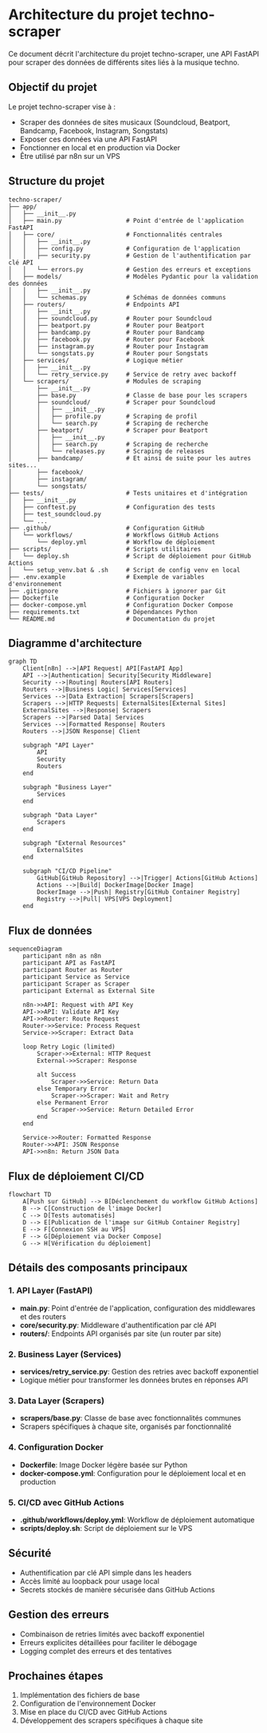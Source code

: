 # Architecture du projet techno-scraper

Ce document décrit l'architecture du projet techno-scraper, une API FastAPI pour scraper des données de différents sites liés à la musique techno.

## Objectif du projet

Le projet techno-scraper vise à :

-   Scraper des données de sites musicaux (Soundcloud, Beatport, Bandcamp, Facebook, Instagram, Songstats)
-   Exposer ces données via une API FastAPI
-   Fonctionner en local et en production via Docker
-   Être utilisé par n8n sur un VPS

## Structure du projet

```
techno-scraper/
├── app/
│   ├── __init__.py
│   ├── main.py                  # Point d'entrée de l'application FastAPI
│   ├── core/                    # Fonctionnalités centrales
│   │   ├── __init__.py
│   │   ├── config.py            # Configuration de l'application
│   │   ├── security.py          # Gestion de l'authentification par clé API
│   │   └── errors.py            # Gestion des erreurs et exceptions
│   ├── models/                  # Modèles Pydantic pour la validation des données
│   │   ├── __init__.py
│   │   └── schemas.py           # Schémas de données communs
│   ├── routers/                 # Endpoints API
│   │   ├── __init__.py
│   │   ├── soundcloud.py        # Router pour Soundcloud
│   │   ├── beatport.py          # Router pour Beatport
│   │   ├── bandcamp.py          # Router pour Bandcamp
│   │   ├── facebook.py          # Router pour Facebook
│   │   ├── instagram.py         # Router pour Instagram
│   │   └── songstats.py         # Router pour Songstats
│   ├── services/                # Logique métier
│   │   ├── __init__.py
│   │   └── retry_service.py     # Service de retry avec backoff
│   └── scrapers/                # Modules de scraping
│       ├── __init__.py
│       ├── base.py              # Classe de base pour les scrapers
│       ├── soundcloud/          # Scraper pour Soundcloud
│       │   ├── __init__.py
│       │   ├── profile.py       # Scraping de profil
│       │   └── search.py        # Scraping de recherche
│       ├── beatport/            # Scraper pour Beatport
│       │   ├── __init__.py
│       │   ├── search.py        # Scraping de recherche
│       │   └── releases.py      # Scraping de releases
│       ├── bandcamp/            # Et ainsi de suite pour les autres sites...
│       ├── facebook/
│       ├── instagram/
│       └── songstats/
├── tests/                       # Tests unitaires et d'intégration
│   ├── __init__.py
│   ├── conftest.py              # Configuration des tests
│   ├── test_soundcloud.py
│   └── ...
├── .github/                     # Configuration GitHub
│   └── workflows/               # Workflows GitHub Actions
│       └── deploy.yml           # Workflow de déploiement
├── scripts/                     # Scripts utilitaires
│   └── deploy.sh                # Script de déploiement pour GitHub Actions
│   └── setup_venv.bat & .sh     # Script de config venv en local
├── .env.example                 # Exemple de variables d'environnement
├── .gitignore                   # Fichiers à ignorer par Git
├── Dockerfile                   # Configuration Docker
├── docker-compose.yml           # Configuration Docker Compose
├── requirements.txt             # Dépendances Python
└── README.md                    # Documentation du projet
```

## Diagramme d'architecture

```mermaid
graph TD
    Client[n8n] -->|API Request| API[FastAPI App]
    API -->|Authentication| Security[Security Middleware]
    Security -->|Routing| Routers[API Routers]
    Routers -->|Business Logic| Services[Services]
    Services -->|Data Extraction| Scrapers[Scrapers]
    Scrapers -->|HTTP Requests| ExternalSites[External Sites]
    ExternalSites -->|Response| Scrapers
    Scrapers -->|Parsed Data| Services
    Services -->|Formatted Response| Routers
    Routers -->|JSON Response| Client

    subgraph "API Layer"
        API
        Security
        Routers
    end

    subgraph "Business Layer"
        Services
    end

    subgraph "Data Layer"
        Scrapers
    end

    subgraph "External Resources"
        ExternalSites
    end

    subgraph "CI/CD Pipeline"
        GitHub[GitHub Repository] -->|Trigger| Actions[GitHub Actions]
        Actions -->|Build| DockerImage[Docker Image]
        DockerImage -->|Push| Registry[GitHub Container Registry]
        Registry -->|Pull| VPS[VPS Deployment]
    end
```

## Flux de données

```mermaid
sequenceDiagram
    participant n8n as n8n
    participant API as FastAPI
    participant Router as Router
    participant Service as Service
    participant Scraper as Scraper
    participant External as External Site

    n8n->>API: Request with API Key
    API->>API: Validate API Key
    API->>Router: Route Request
    Router->>Service: Process Request
    Service->>Scraper: Extract Data

    loop Retry Logic (limited)
        Scraper->>External: HTTP Request
        External->>Scraper: Response

        alt Success
            Scraper->>Service: Return Data
        else Temporary Error
            Scraper->>Scraper: Wait and Retry
        else Permanent Error
            Scraper->>Service: Return Detailed Error
        end
    end

    Service->>Router: Formatted Response
    Router->>API: JSON Response
    API->>n8n: Return JSON Data
```

## Flux de déploiement CI/CD

```mermaid
flowchart TD
    A[Push sur GitHub] --> B[Déclenchement du workflow GitHub Actions]
    B --> C[Construction de l'image Docker]
    C --> D[Tests automatisés]
    D --> E[Publication de l'image sur GitHub Container Registry]
    E --> F[Connexion SSH au VPS]
    F --> G[Déploiement via Docker Compose]
    G --> H[Vérification du déploiement]
```

## Détails des composants principaux

### 1. API Layer (FastAPI)

-   **main.py**: Point d'entrée de l'application, configuration des middlewares et des routers
-   **core/security.py**: Middleware d'authentification par clé API
-   **routers/**: Endpoints API organisés par site (un router par site)

### 2. Business Layer (Services)

-   **services/retry_service.py**: Gestion des retries avec backoff exponentiel
-   Logique métier pour transformer les données brutes en réponses API

### 3. Data Layer (Scrapers)

-   **scrapers/base.py**: Classe de base avec fonctionnalités communes
-   Scrapers spécifiques à chaque site, organisés par fonctionnalité

### 4. Configuration Docker

-   **Dockerfile**: Image Docker légère basée sur Python
-   **docker-compose.yml**: Configuration pour le déploiement local et en production

### 5. CI/CD avec GitHub Actions

-   **.github/workflows/deploy.yml**: Workflow de déploiement automatique
-   **scripts/deploy.sh**: Script de déploiement sur le VPS

## Sécurité

-   Authentification par clé API simple dans les headers
-   Accès limité au loopback pour usage local
-   Secrets stockés de manière sécurisée dans GitHub Actions

## Gestion des erreurs

-   Combinaison de retries limités avec backoff exponentiel
-   Erreurs explicites détaillées pour faciliter le débogage
-   Logging complet des erreurs et des tentatives

## Prochaines étapes

1. Implémentation des fichiers de base
2. Configuration de l'environnement Docker
3. Mise en place du CI/CD avec GitHub Actions
4. Développement des scrapers spécifiques à chaque site
